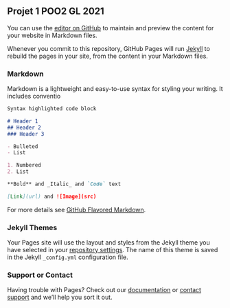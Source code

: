 ## Projet 1 POO2 GL 2021

You can use the [editor on GitHub](https://github.com/ghost8399/Projet-1-POO-2-GL-2021/edit/main/README.md) to maintain and preview the content for your website in Markdown files.

Whenever you commit to this repository, GitHub Pages will run [Jekyll](https://jekyllr.com/) to rebuild the pages in your site, from the content in your Markdown files.

### Markdown

Markdown is a lightweight and easy-to-use syntax for styling your writing. It includes conventio

```markdown
Syntax highlighted code block

# Header 1
## Header 2
### Header 3

- Bulleted
- List

1. Numbered
2. List

**Bold** and _Italic_ and `Code` text

[Link](url) and ![Image](src)
```

For more details see [GitHub Flavored Markdown](https://guides.github.com/features/mastering-markdown/).

### Jekyll Themes

Your Pages site will use the layout and styles from the Jekyll theme you have selected in your [repository settings](https://github.com/ghost8399/Projet-1-POO-2-GL-2021/settings/pages). The name of this theme is saved in the Jekyll `_config.yml` configuration file.

### Support or Contact

Having trouble with Pages? Check out our [documentation](https://docs.github.com/categories/github-pages-basics/) or [contact support](https://support.github.com/contact) and we’ll help you sort it out.
